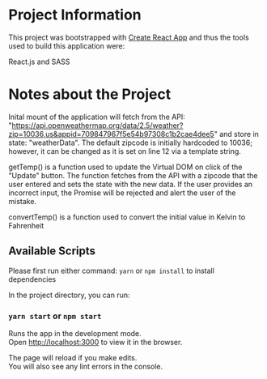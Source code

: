 # Project Information

This project was bootstrapped with [Create React App](https://github.com/facebook/create-react-app) and thus the tools used to build this application were:

React.js and SASS


# Notes about the Project

Inital mount of the application will fetch from the API: "https://api.openweathermap.org/data/2.5/weather?zip=10036,us&appid=709847967f5e54b97308c1b2cae4dee5" and store in state: "weatherData". The default zipcode is initially hardcoded to 10036; however, it can be changed as it is set on line 12 via a template string. 

getTemp() is a function used to update the Virtual DOM on click of the "Update" button. The function fetches from the API with a zipcode that the user entered and sets the state with the new data. If the user provides an incorrect input, the Promise will be rejected and alert the user of the mistake. 

convertTemp() is a function used to convert the initial value in Kelvin to Fahrenheit 

## Available Scripts

Please first run either command: `yarn` or `npm install` to install dependencies

In the project directory, you can run:

### `yarn start` or `npm start`

Runs the app in the development mode.\
Open [http://localhost:3000](http://localhost:3000) to view it in the browser.

The page will reload if you make edits.\
You will also see any lint errors in the console.



